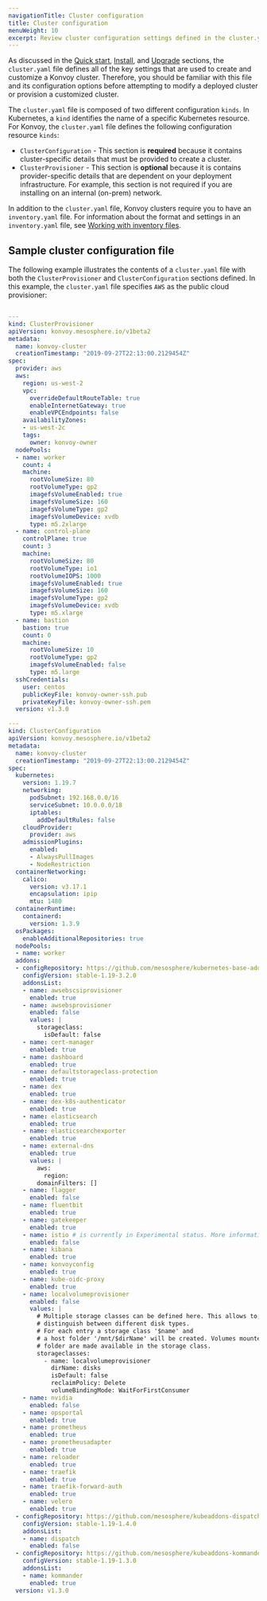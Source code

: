 ```yaml
---
navigationTitle: Cluster configuration
title: Cluster configuration
menuWeight: 10
excerpt: Review cluster configuration settings defined in the cluster.yaml file
---
```


As discussed in the [Quick start][quick_start], [Install][install], and [Upgrade][upgrade] sections, the `cluster.yaml` file defines all of the key settings that are used to create and customize a Konvoy cluster.
Therefore, you should be familiar with this file and its configuration options before attempting to modify a deployed cluster or provision a customized cluster.

The `cluster.yaml` file is composed of two different configuration `kinds`.
In Kubernetes, a `kind` identifies the name of a specific Kubernetes resource.
For Konvoy, the `cluster.yaml` file defines the following configuration resource `kinds`:

- `ClusterConfiguration` - This section is **required** because it contains cluster-specific details that must be provided to create a cluster.
- `ClusterProvisioner` - This section is **optional** because it is contains provider-specific details that are dependent on your deployment infrastructure. For example, this section is not required if you are installing on an internal (on-prem) network.

In addition to the `cluster.yaml` file, Konvoy clusters require you to have an `inventory.yaml` file.
For information about the format and settings in an `inventory.yaml` file, see [Working with inventory files][inventory_files].

## Sample cluster configuration file

The following example illustrates the contents of a `cluster.yaml` file with both the `ClusterProvisioner` and `ClusterConfiguration` sections defined.
In this example, the `cluster.yaml` file specifies `AWS` as the public cloud provisioner:

```yaml

---
kind: ClusterProvisioner
apiVersion: konvoy.mesosphere.io/v1beta2
metadata:
  name: konvoy-cluster
  creationTimestamp: "2019-09-27T22:13:00.2129454Z"
spec:
  provider: aws
  aws:
    region: us-west-2
    vpc:
      overrideDefaultRouteTable: true
      enableInternetGateway: true
      enableVPCEndpoints: false
    availabilityZones:
    - us-west-2c
    tags:
      owner: konvoy-owner
  nodePools:
  - name: worker
    count: 4
    machine:
      rootVolumeSize: 80
      rootVolumeType: gp2
      imagefsVolumeEnabled: true
      imagefsVolumeSize: 160
      imagefsVolumeType: gp2
      imagefsVolumeDevice: xvdb
      type: m5.2xlarge
  - name: control-plane
    controlPlane: true
    count: 3
    machine:
      rootVolumeSize: 80
      rootVolumeType: io1
      rootVolumeIOPS: 1000
      imagefsVolumeEnabled: true
      imagefsVolumeSize: 160
      imagefsVolumeType: gp2
      imagefsVolumeDevice: xvdb
      type: m5.xlarge
  - name: bastion
    bastion: true
    count: 0
    machine:
      rootVolumeSize: 10
      rootVolumeType: gp2
      imagefsVolumeEnabled: false
      type: m5.large
  sshCredentials:
    user: centos
    publicKeyFile: konvoy-owner-ssh.pub
    privateKeyFile: konvoy-owner-ssh.pem
  version: v1.3.0

---
kind: ClusterConfiguration
apiVersion: konvoy.mesosphere.io/v1beta2
metadata:
  name: konvoy-cluster
  creationTimestamp: "2019-09-27T22:13:00.2129454Z"
spec:
  kubernetes:
    version: 1.19.7
    networking:
      podSubnet: 192.168.0.0/16
      serviceSubnet: 10.0.0.0/18
      iptables:
        addDefaultRules: false
    cloudProvider:
      provider: aws
    admissionPlugins:
      enabled:
      - AlwaysPullImages
      - NodeRestriction
  containerNetworking:
    calico:
      version: v3.17.1
      encapsulation: ipip
      mtu: 1480
  containerRuntime:
    containerd:
      version: 1.3.9
  osPackages:
    enableAdditionalRepositories: true
  nodePools:
  - name: worker
  addons:
  - configRepository: https://github.com/mesosphere/kubernetes-base-addons
    configVersion: stable-1.19-3.2.0
    addonsList:
    - name: awsebscsiprovisioner
      enabled: true
    - name: awsebsprovisioner
      enabled: false
      values: |
        storageclass:
          isDefault: false
    - name: cert-manager
      enabled: true
    - name: dashboard
      enabled: true
    - name: defaultstorageclass-protection
      enabled: true
    - name: dex
      enabled: true
    - name: dex-k8s-authenticator
      enabled: true
    - name: elasticsearch
      enabled: true
    - name: elasticsearchexporter
      enabled: true
    - name: external-dns
      enabled: true
      values: |
        aws:
          region:
        domainFilters: []
    - name: flagger
      enabled: false
    - name: fluentbit
      enabled: true
    - name: gatekeeper
      enabled: true
    - name: istio # is currently in Experimental status. More information: https://docs.d2iq.com/dkp/konvoy/latest/version-policy/#experimental-status
      enabled: false
    - name: kibana
      enabled: true
    - name: konvoyconfig
      enabled: true
    - name: kube-oidc-proxy
      enabled: true
    - name: localvolumeprovisioner
      enabled: false
      values: |
        # Multiple storage classes can be defined here. This allows to, e.g.,
        # distinguish between different disk types.
        # For each entry a storage class '$name' and
        # a host folder '/mnt/$dirName' will be created. Volumes mounted to this
        # folder are made available in the storage class.
        storageclasses:
          - name: localvolumeprovisioner
            dirName: disks
            isDefault: false
            reclaimPolicy: Delete
            volumeBindingMode: WaitForFirstConsumer
    - name: nvidia
      enabled: false
    - name: opsportal
      enabled: true
    - name: prometheus
      enabled: true
    - name: prometheusadapter
      enabled: true
    - name: reloader
      enabled: true
    - name: traefik
      enabled: true
    - name: traefik-forward-auth
      enabled: true
    - name: velero
      enabled: true
  - configRepository: https://github.com/mesosphere/kubeaddons-dispatch
    configVersion: stable-1.19-1.4.0
    addonsList:
    - name: dispatch
      enabled: false
  - configRepository: https://github.com/mesosphere/kubeaddons-kommander
    configVersion: stable-1.19-1.3.0
    addonsList:
    - name: kommander
      enabled: true
  version: v1.3.0

```

[install]: ../../install
[inventory_files]: https://docs.ansible.com/ansible/latest/user_guide/intro_inventory.html
[quick_start]: ../../quick-start/
[upgrade]: ../../upgrade/
